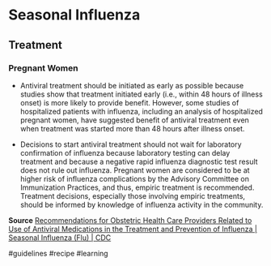 # Seasonal Influenza
## Treatment
### Pregnant Women
* Antiviral treatment should be initiated as early as possible because studies show that treatment initiated early (i.e., within 48 hours of illness onset) is more likely to provide benefit. However, some studies of hospitalized patients with influenza, including an analysis of hospitalized pregnant women, have suggested benefit of antiviral treatment even when treatment was started more than 48 hours after illness onset.

* Decisions to start antiviral treatment should not wait for laboratory confirmation of influenza because laboratory testing can delay treatment and because a negative rapid influenza diagnostic test result does not rule out influenza. Pregnant women are considered to be at higher risk of influenza complications by the Advisory Committee on Immunization Practices, and thus, empiric treatment is recommended. Treatment decisions, especially those involving empiric treatments, should be informed by knowledge of influenza activity in the community.

**Source** [Recommendations for Obstetric Health Care Providers Related to Use of Antiviral Medications in the Treatment and Prevention of Influenza | Seasonal Influenza (Flu) | CDC](https://www.cdc.gov/flu/professionals/antivirals/avrec_ob.htm)

#guidelines
#recipe
#learning